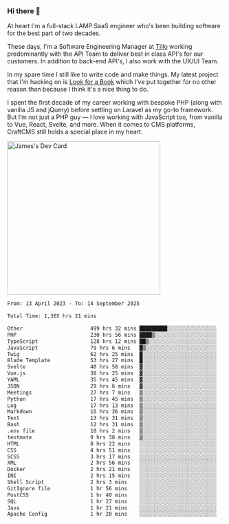 ### Hi there 👋

<!--
**JamesNock/JamesNock** is a ✨ _special_ ✨ repository because its `README.md` (this file) appears on your GitHub profile.

Here are some ideas to get you started:

- 🔭 I’m currently working on ...
- 🌱 I’m currently learning ...
- 👯 I’m looking to collaborate on ...
- 🤔 I’m looking for help with ...
- 💬 Ask me about ...
- 📫 How to reach me: ...
- 😄 Pronouns: ...
- ⚡ Fun fact: ...
-->
At heart I'm a full-stack LAMP SaaS engineer who's been building software for the best part of two decades.

These days, I'm a Software Engineering Manager at [Tillo](https://www.tillo.io/) working predominantly with the API Team to deliver best in class API's for our customers. In addition to back-end API's, I also work with the UX/UI Team.

In my spare time I still like to write code and make things. My latest project that I'm hacking on is [Look for a Book](https://www.lookforabook.co.uk/) which I've put together for no other reason than because I think it's a nice thing to do.

I spent the first decade of my career working with bespoke PHP (along with vanilla JS and jQuery) before settling on Laravel as my go-to framework. But I’m not just a PHP guy — I love working with JavaScript too, from vanilla to Vue, React, Svelte, and more. When it comes to CMS platforms, CraftCMS still holds a special place in my heart.

<a href="https://app.daily.dev/h2onock"><img src="https://api.daily.dev/devcards/v2/XQraFlxE3JPWOlcSuOB2K.png?type=default&r=18u" width="356" alt="James's Dev Card"/></a>

<!--START_SECTION:waka-->

```txt
From: 13 April 2023 - To: 14 September 2025

Total Time: 1,365 hrs 21 mins

Other                      499 hrs 32 mins █████████░░░░░░░░░░░░░░░░   36.59 %
PHP                        230 hrs 56 mins ████▒░░░░░░░░░░░░░░░░░░░░   16.91 %
TypeScript                 128 hrs 12 mins ██▒░░░░░░░░░░░░░░░░░░░░░░   09.39 %
JavaScript                 79 hrs 6 mins   █▒░░░░░░░░░░░░░░░░░░░░░░░   05.79 %
Twig                       62 hrs 25 mins  █░░░░░░░░░░░░░░░░░░░░░░░░   04.57 %
Blade Template             53 hrs 27 mins  █░░░░░░░░░░░░░░░░░░░░░░░░   03.92 %
Svelte                     40 hrs 58 mins  ▓░░░░░░░░░░░░░░░░░░░░░░░░   03.00 %
Vue.js                     38 hrs 25 mins  ▓░░░░░░░░░░░░░░░░░░░░░░░░   02.81 %
YAML                       35 hrs 45 mins  ▓░░░░░░░░░░░░░░░░░░░░░░░░   02.62 %
JSON                       29 hrs 6 mins   ▓░░░░░░░░░░░░░░░░░░░░░░░░   02.13 %
Meetings                   27 hrs 7 mins   ▒░░░░░░░░░░░░░░░░░░░░░░░░   01.99 %
Python                     17 hrs 45 mins  ▒░░░░░░░░░░░░░░░░░░░░░░░░   01.30 %
Log                        17 hrs 13 mins  ▒░░░░░░░░░░░░░░░░░░░░░░░░   01.26 %
Markdown                   15 hrs 36 mins  ▒░░░░░░░░░░░░░░░░░░░░░░░░   01.14 %
Text                       13 hrs 31 mins  ▒░░░░░░░░░░░░░░░░░░░░░░░░   00.99 %
Bash                       12 hrs 31 mins  ▒░░░░░░░░░░░░░░░░░░░░░░░░   00.92 %
.env file                  10 hrs 2 mins   ▒░░░░░░░░░░░░░░░░░░░░░░░░   00.74 %
textmate                   9 hrs 38 mins   ▒░░░░░░░░░░░░░░░░░░░░░░░░   00.71 %
HTML                       8 hrs 22 mins   ░░░░░░░░░░░░░░░░░░░░░░░░░   00.61 %
CSS                        4 hrs 51 mins   ░░░░░░░░░░░░░░░░░░░░░░░░░   00.36 %
SCSS                       3 hrs 17 mins   ░░░░░░░░░░░░░░░░░░░░░░░░░   00.24 %
XML                        2 hrs 56 mins   ░░░░░░░░░░░░░░░░░░░░░░░░░   00.22 %
Docker                     2 hrs 21 mins   ░░░░░░░░░░░░░░░░░░░░░░░░░   00.17 %
INI                        2 hrs 15 mins   ░░░░░░░░░░░░░░░░░░░░░░░░░   00.17 %
Shell Script               2 hrs 3 mins    ░░░░░░░░░░░░░░░░░░░░░░░░░   00.15 %
GitIgnore file             1 hr 56 mins    ░░░░░░░░░░░░░░░░░░░░░░░░░   00.14 %
PostCSS                    1 hr 40 mins    ░░░░░░░░░░░░░░░░░░░░░░░░░   00.12 %
SQL                        1 hr 27 mins    ░░░░░░░░░░░░░░░░░░░░░░░░░   00.11 %
Java                       1 hr 21 mins    ░░░░░░░░░░░░░░░░░░░░░░░░░   00.10 %
Apache Config              1 hr 20 mins    ░░░░░░░░░░░░░░░░░░░░░░░░░   00.10 %
```

<!--END_SECTION:waka-->
